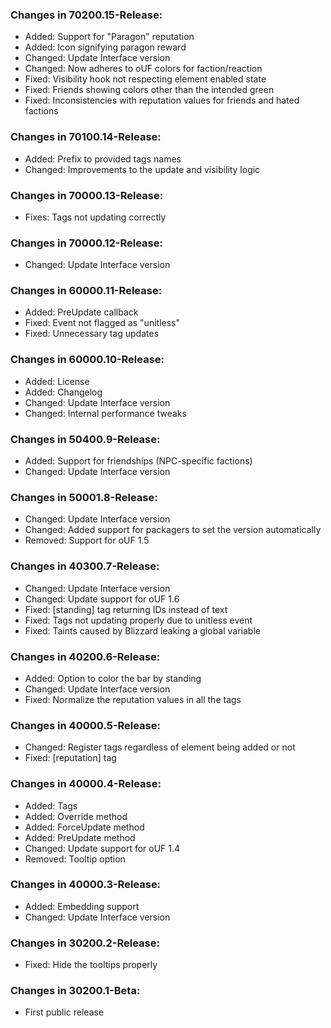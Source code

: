 ### Changes in 70200.15-Release:

- Added: Support for "Paragon" reputation
- Added: Icon signifying paragon reward
- Changed: Update Interface version
- Changed: Now adheres to oUF colors for faction/reaction
- Fixed: Visibility hook not respecting element enabled state
- Fixed: Friends showing colors other than the intended green
- Fixed: Inconsistencies with reputation values for friends and hated factions

### Changes in 70100.14-Release:

- Added: Prefix to provided tags names
- Changed: Improvements to the update and visibility logic

### Changes in 70000.13-Release:

- Fixes: Tags not updating correctly

### Changes in 70000.12-Release:

- Changed: Update Interface version

### Changes in 60000.11-Release:

- Added: PreUpdate callback
- Fixed: Event not flagged as "unitless"
- Fixed: Unnecessary tag updates

### Changes in 60000.10-Release:

- Added: License
- Added: Changelog
- Changed: Update Interface version
- Changed: Internal performance tweaks

### Changes in 50400.9-Release:

- Added: Support for friendships (NPC-specific factions)
- Changed: Update Interface version

### Changes in 50001.8-Release:

- Changed: Update Interface version
- Changed: Added support for packagers to set the version automatically
- Removed: Support for oUF 1.5

### Changes in 40300.7-Release:

- Changed: Update Interface version
- Changed: Update support for oUF 1.6
- Fixed: [standing] tag returning IDs instead of text
- Fixed: Tags not updating properly due to unitless event
- Fixed: Taints caused by Blizzard leaking a global variable

### Changes in 40200.6-Release:

- Added: Option to color the bar by standing
- Changed: Update Interface version
- Fixed: Normalize the reputation values in all the tags

### Changes in 40000.5-Release:

- Changed: Register tags regardless of element being added or not
- Fixed: [reputation] tag

### Changes in 40000.4-Release:

- Added: Tags
- Added: Override method
- Added: ForceUpdate method
- Added: PreUpdate method
- Changed: Update support for oUF 1.4
- Removed: Tooltip option

### Changes in 40000.3-Release:

- Added: Embedding support
- Changed: Update Interface version

### Changes in 30200.2-Release:

- Fixed: Hide the tooltips properly

### Changes in 30200.1-Beta:

- First public release
